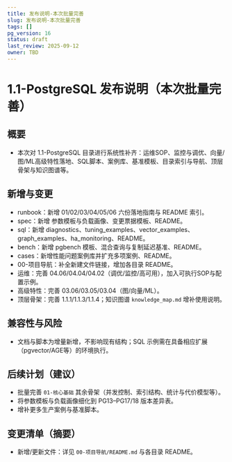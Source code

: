 ```yaml
---
title: 发布说明-本次批量完善
slug: 发布说明-本次批量完善
tags: []
pg_version: 16
status: draft
last_review: 2025-09-12
owner: TBD
---
```


# 1.1-PostgreSQL 发布说明（本次批量完善）

## 概要

- 本次对 1.1-PostgreSQL 目录进行系统性补齐：运维SOP、监控与调优、向量/图/ML高级特性落地、SQL脚本、案例库、基准模板、目录索引与导航、顶层骨架与知识图谱等。

## 新增与变更

- runbook：新增 01/02/03/04/05/06 六份落地指南与 README 索引。
- spec：新增 参数模板与负载画像、变更票据模板、README。
- sql：新增 diagnostics、tuning_examples、vector_examples、graph_examples、ha_monitoring、README。
- bench：新增 pgbench 模板、混合查询与复制延迟基准、README。
- cases：新增性能问题案例库并扩充多项案例、README。
- 00-项目导航：补全新建文件链接，增加各目录 README。
- 运维：完善 04.06/04.04/04.02（调优/监控/高可用），加入可执行SOP与配置示例。
- 高级特性：完善 03.06/03.05/03.04（图/向量/ML）。
- 顶层骨架：完善 1.1.1/1.1.3/1.1.4；知识图谱 `knowledge_map.md` 增补使用说明。

## 兼容性与风险

- 文档与脚本为增量新增，不影响现有结构；SQL 示例需在具备相应扩展（pgvector/AGE等）的环境执行。

## 后续计划（建议）

- 批量完善 `01-核心基础` 其余骨架（并发控制、索引结构、统计与代价模型等）。
- 将参数模板与负载画像细化到 PG13–PG17/18 版本差异表。
- 增补更多生产案例与基准脚本。

## 变更清单（摘要）

- 新增/更新文件：详见 `00-项目导航/README.md` 与各目录 README。
